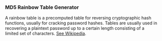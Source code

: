 ### MD5 Rainbow Table Generator
A rainbow table is a precomputed table for reversing cryptographic hash functions, usually for cracking password hashes. Tables are usually used in recovering a plaintext password up to a certain length consisting of a limited set of characters.
  [See Wikipedia](https://en.wikipedia.org/wiki/Rainbow_table).
